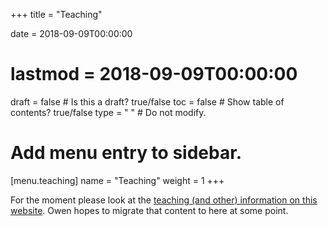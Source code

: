 +++
title = "Teaching"

date = 2018-09-09T00:00:00
# lastmod = 2018-09-09T00:00:00

draft = false  # Is this a draft? true/false
toc = false  # Show table of contents? true/false
type = " "  # Do not modify.

# Add menu entry to sidebar.
[menu.teaching]
  name = "Teaching"
  weight = 1
+++

For the moment please look at the [teaching (and other) information on this website](http://opetchey.github.io/Petchey_uzh_information/). Owen hopes to migrate that content to here at some point.

